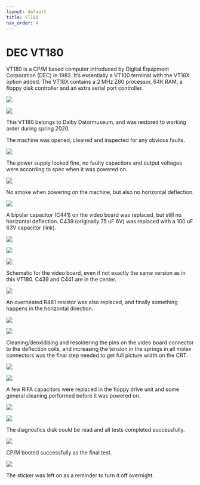 ```yaml
---
layout: default
title: VT180
nav_order: 4
---
```


# DEC VT180

VT180 is a CP/M based computer introduced by Digital Equipment Corporation (DEC) in 1982. It’s essentially a VT100 terminal with the VT18X option added. The VT18X contains a 2 MHz Z80 processor, 64K RAM, a floppy disk controller and an extra serial port controller.

![](../assets/images/vt180/2019-12-22_06.37_VT18X_Option-768x1024.jpeg)

![](../assets/images/vt180/2019-12-22_06.41_CPU_Board-1024x768.jpeg)

This VT180 belongs to Dalby Datormuseum, and was restored to working order during spring 2020.

The machine was opened, cleaned and inspected for any obvious faults.

![](../assets/images/vt180/2019-12-22_06.24_Back-1024x768.jpeg)

The power supply looked fine, no faulty capacitors and output voltages were according to spec when it was powered on.

![](../assets/images/vt180/2019-12-22_06.31_Power_supply-1024x768.jpeg)

No smoke when powering on the machine, but also no horizontal deflection.

![](../assets/images/vt180/2019-12-22_06.44_No_deflection-1024x768.jpeg)

A bipolar capacitor (C441) on the video board was replaced, but still no horizontal deflection. C439 (originally 75 uF 6V) was replaced with a 100 uF 63V capacitor (link).

![](../assets/images/vt180/2019-12-28_11.24_Capacitor-1024x768.jpeg)

![](../assets/images/vt180/2020-01-05_06.29_Faulty_cap-768x1024.jpeg)

![](../assets/images/vt180/2020-01-05_07.04_No_deflection-1024x768.jpeg)

Schematic for the video board, even if not exactly the same version as in this VT180. C439 and C441 are in the center.

![](../assets/images/vt180/Video_board_schematic-1024x580.png)

An overheated R481 resistor was also replaced, and finally something happens in the horizontal direction.

![](../assets/images/vt180/2020-05-14_19.08_Resistor-1-1024x989.jpg)

![](../assets/images/vt180/2020-05-15_19.57_VT180-1024x768.jpeg)

Cleaning/deoxidising and resoldering the pins on the video board connector to the deflection coils, and increasing the tension in the springs in all molex connectors was the final step needed to get full picture width on the CRT.

![](../assets/images/vt180/2020-05-15_19.59_Video_board-1024x768.jpeg)

![](../assets/images/vt180/2020-05-15_19.57_VT180-1024x768.jpeg)

A few RIFA capacitors were replaced in the floppy drive unit and some general cleaning performed before it was powered on.

![](../assets/images/vt180/2020-07-18_13.38_Floppy-1024x768.jpeg)

![](../assets/images/vt180/2020-07-18_13.40_Floppy_PS_1-768x1024.jpeg)

The diagnostics disk could be read and all tests completed successfully.

![](../assets/images/vt180/2020-07-18_14.26_VT180-1024x676.jpg)

CP/M booted successfully as the final test.

![](../assets/images/vt180/2020-07-18_14.30_VT180-1-833x1024.jpg)

The sticker was left on as a reminder to turn it off overnight.